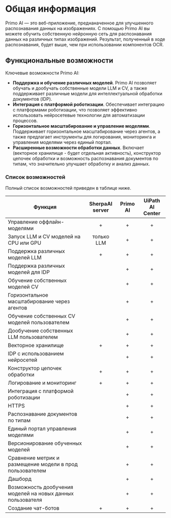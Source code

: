 # Общая информация

Primo AI — это веб-приложение, преднаначенное для улучшенного распознавания данных на изображениях. С помощью Primo AI вы можете обучить собственную нейронную сеть для распознавания данных на различных типах изображений. Результат, полученный в ходе распознавания, будет выше, чем при использовании компонентов OCR.

## Функциональные возможности

Ключевые возможности Primo AI:
* **Поддержка и обучение различных моделей**. Primo AI позволяет обучать и дообучать собственные модели LLM и CV, а также поддерживает различные модели для интеллектуальной обработки документов (IDP).
* **Интеграция с платформой роботизации**. Обеспечивает интеграцию с платформами роботизации, что позволяет эффективно использовать нейросетевые технологии для автоматизации процессов.
* **Горизонтальное масштабирование и управление моделями**. Поддерживает горизонтальное масштабирование через агентов, а также предлагает инструменты для логирования, мониторинга и управления моделями через единый портал.
* **Расширенные возможности обработки данных**. Включает (векторное хранилище - будет отдельная активность), конструктор цепочек обработки и возможность распознавания документов по типам, что значительно улучшает обработку и анализ данных.

### Cписок возможностей 

Полный список возможностей приведен в таблице ниже.

| Функция                                             | SherpaAI server | Primo AI | UiPath AI Center |
|-----------------------------------------------------|:---------------:|:--------:|:----------------:|
| Управление оффлайн-моделями                         |        +        |    +     |         +        |
| Запуск LLM и CV моделей на CPU или GPU              |     только LLM  |    +     |         +        |
| Поддержка различных моделей LLM                     |        +        |    +     |         +        |
| Поддержка различных моделей для IDP                 |                 |    +     |         +        |
| Обучение собственных моделей CV                     |                 |    +     |         +        |
| Горизонтальное масштабирование через агентов        |                 |    +     |         +        |
| Обучение собственных CV моделей пользователем       |                 |    +     |         +        |
| Дообучение собственных LLM пользователем            |                 |    +     |         +        |
| Векторное хранилище                                 |        +        |    +     |         +        |
| IDP с использованием нейросетей                     |                 |    +     |         +        |
| Конструктор цепочек обработки                       |        +        |    +     |         +        |
| Логирование и мониторинг                            |        +        |    +     |         +        |
| Интеграция с платформой роботизации                 |                 |    +     |         +        |
| HTTPS                                               |                 |    +     |         +        |
| Распознавание документов по типам                   |                 |    +     |         +        |
| Единый портал управления моделями                   |                 |    +     |         +        |
| Версионирование обученных моделей                   |                 |    +     |         +        |
| Сравнение метрик и размещение модели в прод пользователем |                 |    +     |         +        |
| Дашборд                                             |                 |    +     |         +        |
| Возможность дообучения моделей на новых данных пользователя |                 |    +     |         +        |
| Создание чат-ботов                                  |        +        |    +     |         +        |

